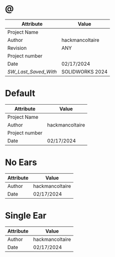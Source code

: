 # @
| Attribute | Value |
| ---  | ---     |
| Project Name |  |
| Author | hackmancoltaire |
| Revision | ANY |
| Project number |  |
| Date | 02/17/2024 |
| _SW_Last_Saved_With_ | SOLIDWORKS 2024 |
# Default
| Attribute | Value |
| ---  | ---     |
| Project Name |  |
| Author | hackmancoltaire |
| Project number |  |
| Date | 02/17/2024 |
# No Ears
| Attribute | Value |
| ---  | ---     |
| Author | hackmancoltaire |
| Date | 02/17/2024 |
# Single Ear
| Attribute | Value |
| ---  | ---     |
| Author | hackmancoltaire |
| Date | 02/17/2024 |

